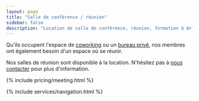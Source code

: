 ```yaml
---
layout: page
title: "Salle de conférence / réunion"
sidebar: false
description: "Location de salle de conférence, réunion, formation à Arlon"
---
```


<div class="lead">
  <p>Qu'ils occupent l'espace de <a href="/services/coworking">coworking</a> ou un <a href="/services/bureaux-a-louer-arlon">bureau privé</a>, nos membres ont également besoin d'un espace où se réunir.</p>
  <p>Nos salles de réunion sont disponible à la location. N'hésitez pas à <a href="/nous-contacter">nous contacter</a> pour plus d'information.</p>

</div>


{% include pricing/meeting.html %}

{% include services/navigation.html %}